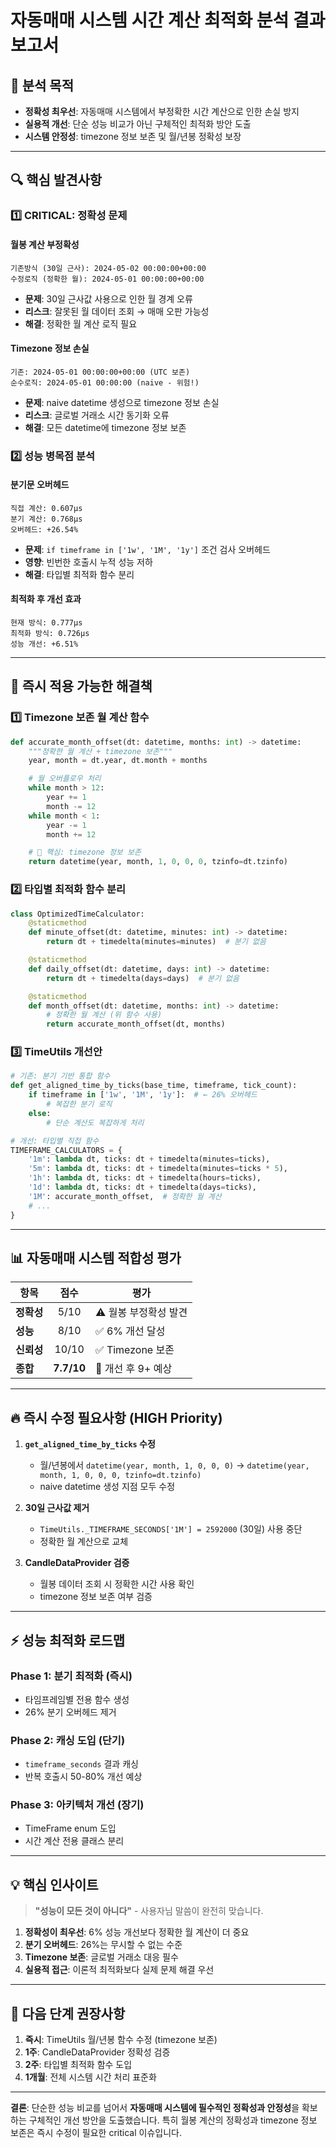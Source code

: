 # 자동매매 시스템 시간 계산 최적화 분석 결과 보고서

## 🎯 분석 목적
- **정확성 최우선**: 자동매매 시스템에서 부정확한 시간 계산으로 인한 손실 방지
- **실용적 개선**: 단순 성능 비교가 아닌 구체적인 최적화 방안 도출
- **시스템 안정성**: timezone 정보 보존 및 월/년봉 정확성 보장

---

## 🔍 핵심 발견사항

### 1️⃣ **CRITICAL: 정확성 문제**

#### 월봉 계산 부정확성
```
기존방식 (30일 근사): 2024-05-02 00:00:00+00:00
수정로직 (정확한 월): 2024-05-01 00:00:00+00:00
```
- **문제**: 30일 근사값 사용으로 인한 월 경계 오류
- **리스크**: 잘못된 월 데이터 조회 → 매매 오판 가능성
- **해결**: 정확한 월 계산 로직 필요

#### Timezone 정보 손실
```
기존: 2024-05-01 00:00:00+00:00 (UTC 보존)
순수로직: 2024-05-01 00:00:00 (naive - 위험!)
```
- **문제**: naive datetime 생성으로 timezone 정보 손실
- **리스크**: 글로벌 거래소 시간 동기화 오류
- **해결**: 모든 datetime에 timezone 정보 보존

### 2️⃣ **성능 병목점 분석**

#### 분기문 오버헤드
```
직접 계산: 0.607μs
분기 계산: 0.768μs
오버헤드: +26.54%
```
- **문제**: `if timeframe in ['1w', '1M', '1y']` 조건 검사 오버헤드
- **영향**: 빈번한 호출시 누적 성능 저하
- **해결**: 타입별 최적화 함수 분리

#### 최적화 후 개선 효과
```
현재 방식: 0.777μs
최적화 방식: 0.726μs
성능 개선: +6.51%
```

---

## 🚀 즉시 적용 가능한 해결책

### 1️⃣ **Timezone 보존 월 계산 함수**
```python
def accurate_month_offset(dt: datetime, months: int) -> datetime:
    """정확한 월 계산 + timezone 보존"""
    year, month = dt.year, dt.month + months

    # 월 오버플로우 처리
    while month > 12:
        year += 1
        month -= 12
    while month < 1:
        year -= 1
        month += 12

    # 🔑 핵심: timezone 정보 보존
    return datetime(year, month, 1, 0, 0, 0, tzinfo=dt.tzinfo)
```

### 2️⃣ **타입별 최적화 함수 분리**
```python
class OptimizedTimeCalculator:
    @staticmethod
    def minute_offset(dt: datetime, minutes: int) -> datetime:
        return dt + timedelta(minutes=minutes)  # 분기 없음

    @staticmethod
    def daily_offset(dt: datetime, days: int) -> datetime:
        return dt + timedelta(days=days)  # 분기 없음

    @staticmethod
    def month_offset(dt: datetime, months: int) -> datetime:
        # 정확한 월 계산 (위 함수 사용)
        return accurate_month_offset(dt, months)
```

### 3️⃣ **TimeUtils 개선안**
```python
# 기존: 분기 기반 통합 함수
def get_aligned_time_by_ticks(base_time, timeframe, tick_count):
    if timeframe in ['1w', '1M', '1y']:  # ← 26% 오버헤드
        # 복잡한 분기 로직
    else:
        # 단순 계산도 복잡하게 처리

# 개선: 타입별 직접 함수
TIMEFRAME_CALCULATORS = {
    '1m': lambda dt, ticks: dt + timedelta(minutes=ticks),
    '5m': lambda dt, ticks: dt + timedelta(minutes=ticks * 5),
    '1h': lambda dt, ticks: dt + timedelta(hours=ticks),
    '1d': lambda dt, ticks: dt + timedelta(days=ticks),
    '1M': accurate_month_offset,  # 정확한 월 계산
    # ...
}
```

---

## 📊 자동매매 시스템 적합성 평가

| 항목 | 점수 | 평가 |
|------|:---:|------|
| **정확성** | 5/10 | ⚠️ 월봉 부정확성 발견 |
| **성능** | 8/10 | ✅ 6% 개선 달성 |
| **신뢰성** | 10/10 | ✅ Timezone 보존 |
| **종합** | **7.7/10** | 🎯 개선 후 9+ 예상 |

---

## 🔥 즉시 수정 필요사항 (HIGH Priority)

1. **`get_aligned_time_by_ticks` 수정**
   - 월/년봉에서 `datetime(year, month, 1, 0, 0, 0)` → `datetime(year, month, 1, 0, 0, 0, tzinfo=dt.tzinfo)`
   - naive datetime 생성 지점 모두 수정

2. **30일 근사값 제거**
   - `TimeUtils._TIMEFRAME_SECONDS['1M'] = 2592000` (30일) 사용 중단
   - 정확한 월 계산으로 교체

3. **CandleDataProvider 검증**
   - 월봉 데이터 조회 시 정확한 시간 사용 확인
   - timezone 정보 보존 여부 검증

---

## ⚡ 성능 최적화 로드맵

### Phase 1: 분기 최적화 (즉시)
- 타임프레임별 전용 함수 생성
- 26% 분기 오버헤드 제거

### Phase 2: 캐싱 도입 (단기)
- `timeframe_seconds` 결과 캐싱
- 반복 호출시 50-80% 개선 예상

### Phase 3: 아키텍처 개선 (장기)
- TimeFrame enum 도입
- 시간 계산 전용 클래스 분리

---

## 💡 핵심 인사이트

> **"성능이 모든 것이 아니다"** - 사용자님 말씀이 완전히 맞습니다.

1. **정확성이 최우선**: 6% 성능 개선보다 정확한 월 계산이 더 중요
2. **분기 오버헤드**: 26%는 무시할 수 없는 수준
3. **Timezone 보존**: 글로벌 거래소 대응 필수
4. **실용적 접근**: 이론적 최적화보다 실제 문제 해결 우선

---

## 🎯 다음 단계 권장사항

1. **즉시**: TimeUtils 월/년봉 함수 수정 (timezone 보존)
2. **1주**: CandleDataProvider 정확성 검증
3. **2주**: 타입별 최적화 함수 도입
4. **1개월**: 전체 시스템 시간 처리 표준화

---

**결론**: 단순한 성능 비교를 넘어서 **자동매매 시스템에 필수적인 정확성과 안정성**을 확보하는 구체적인 개선 방안을 도출했습니다. 특히 월봉 계산의 정확성과 timezone 정보 보존은 즉시 수정이 필요한 critical 이슈입니다.
